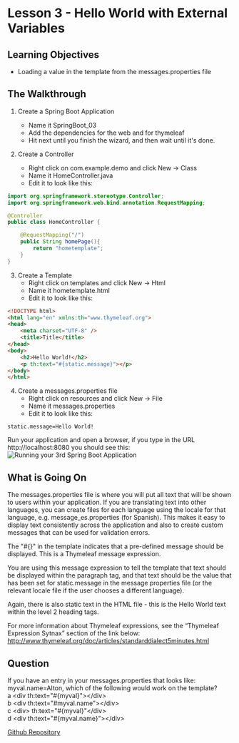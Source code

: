 # Lesson 3 - Hello World with External Variables 
## Learning Objectives
* Loading a value in the template from the messages.properties file

## The Walkthrough 

1. Create a Spring Boot Application 
	* Name it SpringBoot_03 
	* Add the dependencies for the web and for thymeleaf 
	* Hit next until you finish the wizard, and then wait until it's done.    

2. Create a Controller 
	* Right click on com.example.demo and click New -> Class 
	* Name it HomeController.java 
	* Edit it to look like this: 
```java
import org.springframework.stereotype.Controller;
import org.springframework.web.bind.annotation.RequestMapping;

@Controller
public class HomeController {

    @RequestMapping("/")
    public String homePage(){
        return "hometemplate";
    }
}
```

3. Create a Template 
  	* Right click on templates and click New -> Html 
	* Name it hometemplate.html 
	* Edit it to look like this: 
```html
<!DOCTYPE html>
<html lang="en" xmlns:th="www.thymeleaf.org">
<head>
    <meta charset="UTF-8" />
    <title>Title</title>
</head>
<body>
    <h2>Hello World!</h2>
    <p th:text="#{static.message}"></p>
</body>
</html>
```

4. Create a messages.properties file 
  	* Right click on resources and click New -> File 
	* Name it messages.properties 
	* Edit it to look like this:
```
static.message=Hello World!
```

Run your application and open a browser, if you type in the URL http://localhost:8080 you should see this: 
![Running your 3rd Spring Boot Application](https://github.com/ajhenley/unofficialguides/blob/master/IntroToSpringBoot/img/Lesson03.png "Running your 2nd Spring Boot Application")

## What is Going On
The messages.properties file is where you will put all text that will be shown to users within your application. If you are translating text into other languages, you can create files for each language using the locale for that language, e.g. message_es.properties (for Spanish). This makes it easy to display text consistently across the application and also to create custom messages that can be used for validation errors. 
 
The "#{}" in the template indicates that a pre-defined message should be displayed. This is a Thymeleaf message expression.  

You are using this message expression to tell the template that text should be displayed within the paragraph tag, and that text should be the value that has been set for static.message in the message properties file (or the relevant locale file if the user chooses a different language).   

Again, there is also static text in the HTML file - this is the Hello World text within the level 2 heading tags. 

For more information about Thymeleaf expressions, see the “Thymeleaf Expression Sytnax” section of the link below:  
http://www.thymeleaf.org/doc/articles/standarddialect5minutes.html

## Question
If you have an entry in your messages.properties that looks like:  myval.name=Alton, which of the following would work on the template?  
	a &lt;div th:text="#{myval}">&lt;/div>  
	b &lt;div th:text="#myval.name">&lt;/div>   
	c &lt;div> th:text="#{myval}"&lt;/div>   
	d &lt;div th:text="#{myval.name}">&lt;/div>   

[Github Repository](https://github.com/ajhenley/SpringBoot_03)
